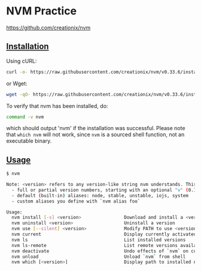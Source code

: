 # NVM Practice

https://github.com/creationix/nvm

## [Installation](https://github.com/creationix/nvm#installation)

Using cURL:
```bash
curl -o- https://raw.githubusercontent.com/creationix/nvm/v0.33.6/install.sh | bash
```

or Wget:
```bash
wget -qO- https://raw.githubusercontent.com/creationix/nvm/v0.33.6/install.sh | bash
```

To verify that nvm has been installed, do:
```bash
command -v nvm
```
which should output 'nvm' if the installation was successful. Please note that `which nvm` will not work, since `nvm` is a sourced shell function, not an executable binary.

## [Usage](https://github.com/creationix/nvm#usage)

```bash
$ nvm

Note: <version> refers to any version-like string nvm understands. This includes:
  - full or partial version numbers, starting with an optional "v" (0.10, v0.1.2, v1)
  - default (built-in) aliases: node, stable, unstable, iojs, system
  - custom aliases you define with `nvm alias foo`

Usage:
  nvm install [-s] <version>                Download and install a <version>, [-s] from source. Uses .nvmrc if available
  nvm uninstall <version>                   Uninstall a version
  nvm use [--silent] <version>              Modify PATH to use <version>. Uses .nvmrc if available
  nvm current                               Display currently activated version
  nvm ls                                    List installed versions
  nvm ls-remote                             List remote versions available for install
  nvm deactivate                            Undo effects of `nvm` on current shell
  nvm unload                                Unload `nvm` from shell
  nvm which [<version>]                     Display path to installed node version. Uses .nvmrc if available
```
